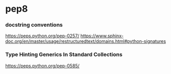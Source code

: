 # pep8

### docstring conventions
https://peps.python.org/pep-0257/
https://www.sphinx-doc.org/en/master/usage/restructuredtext/domains.html#python-signatures

### Type Hinting Generics In Standard Collections
https://peps.python.org/pep-0585/
